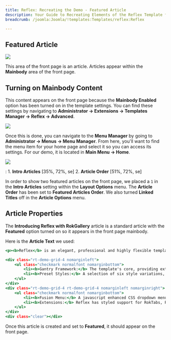 ```yaml
---
title: Reflex: Recreating the Demo - Featured Article
description: Your Guide to Recreating Elements of the Reflex Template for Joomla
breadcrumb: /joomla:Joomla/!templates:Templates/reflex:Reflex

---
```


Featured Article
-----

![][demo]

This area of the front page is an article. Articles appear within the **Mainbody** area of the front page.

Turning on Mainbody Content
-----

This content appears on the front page because the **Mainbody Enabled** option has been turned on in the template settings. You can find these settings by navigating to **Administrator -> Extensions -> Templates Manager -> Reflex -> Advanced**.

![][advanced]

Once this is done, you can navigate to the **Menu Manager** by going to **Administrator -> Menus -> Menu Manager**. From here, you'll want to find the menu item for your home page and select it so you can access its settings. For our demo, it is located in **Main Menu -> Home**.

![][menu]

:   1. **Intro Articles** [35%, 72%, se]
    2. **Article Order** [51%, 72%, se]

In order to show two featured articles on the front page, we placed a `1` in the **Intro Articles** setting within the **Layout Options** menu. The **Article Order** has been set to **Featured Articles Order**. We also turned **Linked Titles** off in the **Article Options** menu.

Article Properties
-----

The **Introducing Reflex with RokGallery** article is a standard article with the **Featured** option turned on so it appears in the front page mainbody.

Here is the **Article Text** we used:

~~~ .html
<p><b>Reflex</b> is an elegant, professional and highly flexible template. It is the first to debut <b>RokGallery</b>, an advanced new <b>multiple tagging gallery</b> solution for Joomla, with integrated styling and accompanying documentation, instructing you on using its simple, but <b>powerful feature</b> set.</p>

<div class="rt-demo-grid-4 nomarginleft">
    <ul class="checkmark normalfont nomarginbottom">
        <li><b>Gantry Framework:</b> The template's core, providing extensive and scalable features such as the 960 Grid System.</li>
        <li><b>Preset Styles:</b> A selection of six style variations, as configurable int the user friendly template manager interface.</li>
    </ul>
</div>
<div class="rt-demo-grid-4 rt-demo-grid-4 nomarginleft nomarginright">
    <ul class="checkmark normalfont nomarginbottom">
        <li><b>Fusion Menu:</b> A javascript enhanced CSS dropdown menu, with multi-column support, plus much more.</li>
        <li><b>Extensions:</b> Reflex has styled support for RokTabs, RokTwittie, RokGallery, RokNewsPager and RokAjaxSearch.</li>
    </ul>
</div>
<div class="clear"></div>
~~~

Once this article is created and set to **Featured**, it should appear on the front page.

[demo]: assets/featured.jpg
[advanced]: assets/advanced.png
[menu]: assets/menu.png